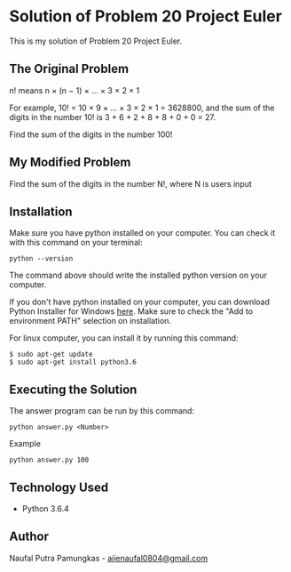 # Solution of Problem 20 Project Euler
This is my solution of Problem 20 Project Euler.

## The Original Problem
n! means n × (n − 1) × ... × 3 × 2 × 1

For example, 10! = 10 × 9 × ... × 3 × 2 × 1 = 3628800,
and the sum of the digits in the number 10! is 3 + 6 + 2 + 8 + 8 + 0 + 0 = 27.

Find the sum of the digits in the number 100!

## My Modified Problem
Find the sum of the digits in the number N!, where N is users input

## Installation
Make sure you have python installed on your computer. You can check it with this command on your terminal:
```
python --version
```
The command above should write the installed python version on your computer.

If you don't have python installed on your computer, you can download Python Installer for Windows [here](https://www.python.org/downloads/). Make sure to check the "Add to environment PATH" selection on installation.

For linux computer, you can install it by running this command:
```
$ sudo apt-get update
$ sudo apt-get install python3.6
```

## Executing the Solution
The answer program can be run by this command:
```
python answer.py <Number>
```
Example
```
python answer.py 100
```

## Technology Used
- Python 3.6.4

## Author
Naufal Putra Pamungkas - ajienaufal0804@gmail.com

